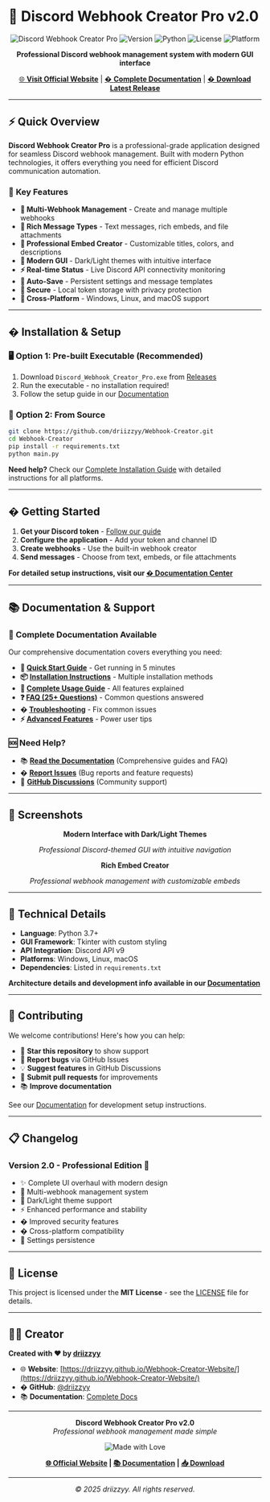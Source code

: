# 🚀 Discord Webhook Creator Pro v2.0

<div align="center">

![Discord Webhook Creator Pro](https://img.shields.io/badge/Discord-Webhook%20Creator%20Pro-5865f2?style=for-the-badge&logo=discord&logoColor=white)
![Version](https://img.shields.io/badge/Version-2.0-success?style=for-the-badge)
![Python](https://img.shields.io/badge/Python-3.7+-blue?style=for-the-badge&logo=python&logoColor=white)
![License](https://img.shields.io/badge/License-MIT-green?style=for-the-badge)
![Platform](https://img.shields.io/badge/Platform-Windows%20|%20Linux%20|%20macOS-lightgrey?style=for-the-badge)

**Professional Discord webhook management system with modern GUI interface**

[🌐 **Visit Official Website**](https://driizzyy.github.io/Webhook-Creator-Website/) | [� **Complete Documentation**](https://driizzyy.github.io/Webhook-Creator-Website/docs.html) | [� **Download Latest Release**](https://github.com/driizzyy/Webhook-Creator/releases/latest)

</div>

---

## ⚡ Quick Overview

**Discord Webhook Creator Pro** is a professional-grade application designed for seamless Discord webhook management. Built with modern Python technologies, it offers everything you need for efficient Discord communication automation.

### 🎯 **Key Features**
- **🔗 Multi-Webhook Management** - Create and manage multiple webhooks
- **💬 Rich Message Types** - Text messages, rich embeds, and file attachments  
- **🎨 Professional Embed Creator** - Customizable titles, colors, and descriptions
- **🌙 Modern GUI** - Dark/Light themes with intuitive interface
- **⚡ Real-time Status** - Live Discord API connectivity monitoring
- **💾 Auto-Save** - Persistent settings and message templates
- **🔐 Secure** - Local token storage with privacy protection
- **📱 Cross-Platform** - Windows, Linux, and macOS support

---

## � Installation & Setup

### 🖥️ **Option 1: Pre-built Executable (Recommended)**
1. Download `Discord_Webhook_Creator_Pro.exe` from [Releases](https://github.com/driizzyy/Webhook-Creator/releases/latest)
2. Run the executable - no installation required!
3. Follow the setup guide in our [Documentation](https://driizzyy.github.io/Webhook-Creator-Website/docs.html)

### 🐍 **Option 2: From Source**
```bash
git clone https://github.com/driizzyy/Webhook-Creator.git
cd Webhook-Creator
pip install -r requirements.txt
python main.py
```

**Need help?** Check our [Complete Installation Guide](https://driizzyy.github.io/Webhook-Creator-Website/docs.html#installation) with detailed instructions for all platforms.

---

## � Getting Started

1. **Get your Discord token** - [Follow our guide](https://driizzyy.github.io/Webhook-Creator-Website/docs.html#quick-start)
2. **Configure the application** - Add your token and channel ID
3. **Create webhooks** - Use the built-in webhook creator
4. **Send messages** - Choose from text, embeds, or file attachments

**For detailed setup instructions, visit our [� Documentation Center](https://driizzyy.github.io/Webhook-Creator-Website/docs.html)**

---

## 📚 Documentation & Support

### **📖 Complete Documentation Available**
Our comprehensive documentation covers everything you need:

- **🚀 [Quick Start Guide](https://driizzyy.github.io/Webhook-Creator-Website/docs.html#quick-start)** - Get running in 5 minutes
- **📦 [Installation Instructions](https://driizzyy.github.io/Webhook-Creator-Website/docs.html#installation)** - Multiple installation methods
- **📖 [Complete Usage Guide](https://driizzyy.github.io/Webhook-Creator-Website/docs.html#usage-guide)** - All features explained
- **❓ [FAQ (25+ Questions)](https://driizzyy.github.io/Webhook-Creator-Website/docs.html#faq)** - Common questions answered
- **� [Troubleshooting](https://driizzyy.github.io/Webhook-Creator-Website/docs.html#troubleshooting)** - Fix common issues
- **⚡ [Advanced Features](https://driizzyy.github.io/Webhook-Creator-Website/docs.html#advanced)** - Power user tips

### **🆘 Need Help?**
- 📚 **[Read the Documentation](https://driizzyy.github.io/Webhook-Creator-Website/docs.html)** (Comprehensive guides and FAQ)
- � **[Report Issues](https://github.com/driizzyy/Webhook-Creator/issues)** (Bug reports and feature requests)
- 💬 **[GitHub Discussions](https://github.com/driizzyy/Webhook-Creator/discussions)** (Community support)

---

## 🎨 Screenshots

<div align="center">

**Modern Interface with Dark/Light Themes**

*Professional Discord-themed GUI with intuitive navigation*

**Rich Embed Creator**

*Professional webhook management with customizable embeds*

</div>

---

## 🔧 Technical Details

- **Language**: Python 3.7+
- **GUI Framework**: Tkinter with custom styling
- **API Integration**: Discord API v9
- **Platforms**: Windows, Linux, macOS
- **Dependencies**: Listed in `requirements.txt`

**Architecture details and development info available in our [Documentation](https://driizzyy.github.io/Webhook-Creator-Website/docs.html#advanced)**

---

## 🤝 Contributing

We welcome contributions! Here's how you can help:

- 🌟 **Star this repository** to show support
- 🐛 **Report bugs** via GitHub Issues
- 💡 **Suggest features** in GitHub Discussions
- 🔧 **Submit pull requests** for improvements
- 📚 **Improve documentation** 

See our [Documentation](https://driizzyy.github.io/Webhook-Creator-Website/docs.html) for development setup instructions.

---

## 📋 Changelog

### **Version 2.0 - Professional Edition** 🎉
- ✨ Complete UI overhaul with modern design
- 🔗 Multi-webhook management system
- 🎨 Dark/Light theme support
- ⚡ Enhanced performance and stability
- � Improved security features
- � Cross-platform compatibility
- 💾 Settings persistence

---

## 📄 License

This project is licensed under the **MIT License** - see the [LICENSE](LICENSE) file for details.

---

## 👨‍💻 Creator

**Created with ❤️ by [driizzyy](https://github.com/driizzyy)**

- 🌐 **Website**: [https://driizzyy.github.io/Webhook-Creator-Website/](https://driizzyy.github.io/Webhook-Creator-Website/)
- � **GitHub**: [@driizzyy](https://github.com/driizzyy)
- 📚 **Documentation**: [Complete Docs](https://driizzyy.github.io/Webhook-Creator-Website/docs.html)

---

<div align="center">

**Discord Webhook Creator Pro v2.0**  
*Professional webhook management made simple*

![Made with Love](https://img.shields.io/badge/Made%20with-❤️-red?style=for-the-badge)

**[🌐 Official Website](https://driizzyy.github.io/Webhook-Creator-Website/) | [📚 Documentation](https://driizzyy.github.io/Webhook-Creator-Website/docs.html) | [📥 Download](https://github.com/driizzyy/Webhook-Creator/releases/latest)**

---

*© 2025 driizzyy. All rights reserved.*

</div>
